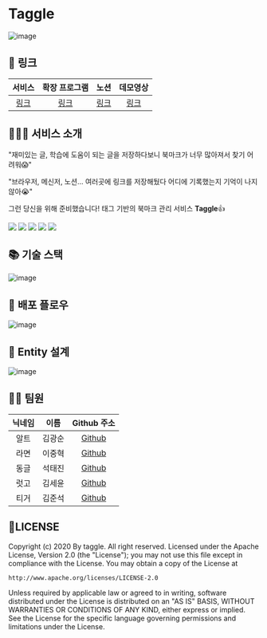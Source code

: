 # Taggle

![image](https://user-images.githubusercontent.com/45934117/94068485-35a04980-fe2a-11ea-8b57-abd9bde30014.png)

## 🔗 링크

|           서비스           |                        확장 프로그램                         |                             노션                             |                      데모영상                       |
| :------------------------: | :----------------------------------------------------------: | :----------------------------------------------------------: | :-------------------------------------------------: |
| [링크](https://taggle.kr/) | [링크](https://chrome.google.com/webstore/detail/taggle/oacdjiemdacpldngplhlklpkeijpjijc) | [링크](https://www.notion.so/1c5ae2274b244dbca8f02746898f8ef9?v=80bd2fd67ace4b11a65342a9acd0e932) | [링크](https://www.youtube.com/watch?v=EuMUMu4TJZ4) |

## 👨‍👨‍👧 서비스 소개

"재미있는 글, 학습에 도움이 되는 글을 저장하다보니 북마크가 너무 많아져서 찾기 어려워😱"

"브라우저, 메신저, 노션... 여러곳에 링크를 저장해뒀다 어디에 기록했는지 기억이 나지않아😭"



그런 당신을 위해 준비했습니다! 태그 기반의 북마크 관리 서비스 **Taggle**👍

<img src="https://user-images.githubusercontent.com/45934117/94047882-a8e79280-fe0d-11ea-8cb7-76200245ea14.png"/>

<img src="https://user-images.githubusercontent.com/45934117/94047951-be5cbc80-fe0d-11ea-8f6d-056e623c294e.png"/>

<img src="https://user-images.githubusercontent.com/45934117/94048292-417e1280-fe0e-11ea-8da7-e3dd311fbfc4.png"/>

<img src="https://user-images.githubusercontent.com/45934117/94048397-6d00fd00-fe0e-11ea-9480-d7cab2f655a6.png"/>

<img src="https://user-images.githubusercontent.com/45934117/94048447-8144fa00-fe0e-11ea-8ff7-d19d42c0a946.png"/>

## 📚 기술 스택

![image](https://user-images.githubusercontent.com/45934117/94064958-63cf5a80-fe25-11ea-98a7-0bdc65e719f3.png)

## 🚀 배포 플로우

![image](https://user-images.githubusercontent.com/45934117/94060547-18b24900-fe1f-11ea-85e0-6bfb4df9bf50.png)

## 📝 Entity 설계

![image](https://user-images.githubusercontent.com/45934117/94052806-65445700-fe14-11ea-92b3-5ff91b4ba4f4.png)

## 👯‍♂️ 팀원

| 닉네임 |  이름  |                 Github 주소                 |
| :----: | :----: | :-----------------------------------------: |
|  알트  | 김광순 |     [Github](https://github.com/ks-kim)     |
|  라면  | 이중혁 |   [Github](https://github.com/Ramen6315)    |
|  동글  | 석태진 |   [Github](https://github.com/taejinseok)   |
|  럿고  | 김세윤 |    [Github](https://github.com/ksy90101)    |
|  티거  | 김준석 | [Github](https://github.com/kimevanjunseok) |

## 📜LICENSE

Copyright (c) 2020 By taggle. All right reserved.
Licensed under the Apache License, Version 2.0 (the "License"); you may not use this file except in compliance with the License. You may obtain a copy of the License at

```
http://www.apache.org/licenses/LICENSE-2.0
```

Unless required by applicable law or agreed to in writing, software distributed under the License is distributed on an "AS IS" BASIS, WITHOUT WARRANTIES OR CONDITIONS OF ANY KIND, either express or implied. See the License for the specific language governing permissions and limitations under the License.
